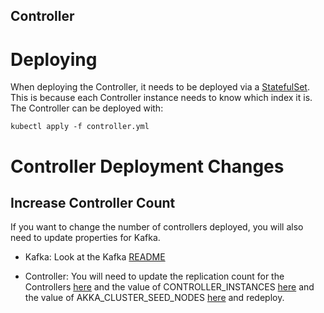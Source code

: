 Controller
----------

# Deploying

When deploying the Controller, it needs to be deployed via a
[StatefulSet][StatefulSet]. This is because each Controller
instance needs to know which index it is. The Controller
can be deployed with:

```
kubectl apply -f controller.yml
```

# Controller Deployment Changes
## Increase Controller Count

If you want to change the number of controllers deployed,
you will also need to update properties for Kafka.

* Kafka: Look at the Kafka [README](https://github.com/apache/incubator-openwhisk-deploy-kube/blob/master/kubernetes/kafka/README.md)

* Controller: You will need to update the replication count for the
  Controllers [here](https://github.com/apache/incubator-openwhisk-deploy-kube/tree/master/kubernetes/controller/controller.yml#L25)
  and the value of CONTROLLER_INSTANCES [here](https://github.com/apache/incubator-openwhisk-deploy-kube/tree/master/kubernetes/controller/controller.yml#L80)
  and the value of AKKA_CLUSTER_SEED_NODES [here](https://github.com/apache/incubator-openwhisk-deploy-kube/tree/master/kubernetes/controller/controller.yml#L110)
  and redeploy.

[StatefulSet]: https://kubernetes.io/docs/concepts/workloads/controllers/statefulset/
